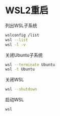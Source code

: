 # WSL2重启

列出WSL子系统

```bash
wslconfig /list
wsl --list
wsl -l -v
```

关闭Ubuntu子系统

```bash
wsl --terminate Ubuntu
wsl -t Ubuntu
```

关闭WSL

```bash
wsl --shutdown
```

启动WSL

```bash
wsl
```
